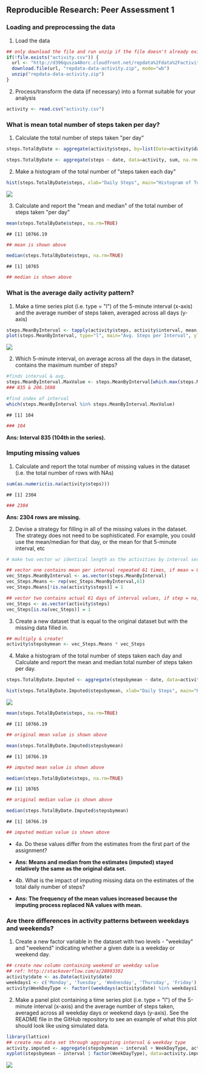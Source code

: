 ## Reproducible Research: Peer Assessment 1



###  Loading and preprocessing the data

1. Load the data


```r
## only download the file and run unzip if the file doesn't already exist
if(!file.exists("activity.csv")) {
  url <- "http://d396qusza40orc.cloudfront.net/repdata%2Fdata%2Factivity.zip"
  download.file(url, "repdata-data-activity.zip", mode="wb")
  unzip("repdata-data-activity.zip")
}
```

2. Process/transform the data (if necessary) into a format suitable for your analysis


```r
activity <- read.csv("activity.csv")
```



###  What is mean total number of steps taken per day?

1. Calculate the total number of steps taken "per day"


```r
steps.TotalByDate <- aggregate(activity$steps, by=list(Date=activity$date), FUN=sum, na.rm=TRUE)

steps.TotalByDate <- aggregate(steps ~ date, data=activity, sum, na.rm=TRUE)
```

2. Make a histogram of the total number of "steps taken each day"


```r
hist(steps.TotalByDate$steps, xlab="Daily Steps", main="Histogram of Total Daily Steps", ylim=c(0,30), col="gray")
```

![](figures/histogram1-1.png) 

3. Calculate and report the "mean and median" of the total number of steps taken "per day"


```r
mean(steps.TotalByDate$steps, na.rm=TRUE)
```

```
## [1] 10766.19
```

```r
## mean is shown above
```

```r
median(steps.TotalByDate$steps, na.rm=TRUE)
```

```
## [1] 10765
```

```r
## median is shown above
```


###  What is the average daily activity pattern?

1. Make a time series plot (i.e. type = "l") of the 5-minute interval (x-axis) and the average number of steps taken, averaged across all days (y-axis)


```r
steps.MeanByInterval <- tapply(activity$steps, activity$interval, mean, na.rm=TRUE)
plot(steps.MeanByInterval, type="l", main="Avg. Steps per Interval", ylab="Steps", xlab="Interval")
```

![](figures/line1-1.png) 

2. Which 5-minute interval, on average across all the days in the dataset, contains the maximum number of steps?


```r
#finds interval & avg.
steps.MeanByInterval.MaxValue <- steps.MeanByInterval[which.max(steps.MeanByInterval)]
### 835 & 206.1698

#find index of interval
which(steps.MeanByInterval %in% steps.MeanByInterval.MaxValue)
```

```
## [1] 104
```

```r
### 104
```
**Ans: Interval 835 (104th in the series).**



###  Imputing missing values

1. Calculate and report the total number of missing values in the dataset (i.e. the total number of rows with NAs)


```r
sum(as.numeric(is.na(activity$steps)))
```

```
## [1] 2304
```

```r
### 2304
```
**Ans: 2304 rows are missing.**

2. Devise a strategy for filling in all of the missing values in the dataset. The strategy does not need to be sophisticated. For example, you could use the mean/median for that day, or the mean for that 5-minute interval, etc


```r
# make two vector w/ identical length as the activities by interval series

## vector one contains mean per interval repeated 61 times, if mean = 0, set value to 1
vec_Steps.MeanByInterval <- as.vector(steps.MeanByInterval)
vec_Steps.Means <- rep(vec_Steps.MeanByInterval,61)
vec_Steps.Means[!is.na(activity$steps)] = 1

## vector two contains actual 61 days of interval values, if step = na, set value to 1
vec_Steps <- as.vector(activity$steps)
vec_Steps[is.na(vec_Steps)] = 1
```

3. Create a new dataset that is equal to the original dataset but with the missing data filled in.


```r
## multiply & create! 
activity$stepsbymean <- vec_Steps.Means * vec_Steps
```

4. Make a histogram of the total number of steps taken each day and Calculate and report the mean and median total number of steps taken per day. 


```r
steps.TotalByDate.Imputed <- aggregate(stepsbymean ~ date, data=activity, sum, na.rm=TRUE)

hist(steps.TotalByDate.Imputed$stepsbymean, xlab="Daily Steps", main="Histogram of Total Daily Steps (Imputed)", ylim=c(0,30), col="gray")
```

![](figures/histogram2-1.png) 

```r
mean(steps.TotalByDate$steps, na.rm=TRUE)
```

```
## [1] 10766.19
```

```r
## original mean value is shown above
```

```r
mean(steps.TotalByDate.Imputed$stepsbymean)
```

```
## [1] 10766.19
```

```r
## imputed mean value is shown above
```

```r
median(steps.TotalByDate$steps, na.rm=TRUE)
```

```
## [1] 10765
```

```r
## original median value is shown above
```

```r
median(steps.TotalByDate.Imputed$stepsbymean)
```

```
## [1] 10766.19
```

```r
## imputed median value is shown above
```

* 4a. Do these values differ from the estimates from the first part of the assignment? 

* **Ans: Means and median from the estimates (imputed) stayed relatively the same as the original data set.**

* 4b. What is the impact of imputing missing data on the estimates of the total daily number of steps?

* **Ans: The frequency of the mean values increased because the imputing process replaced NA values with mean.**

###  Are there differences in activity patterns between weekdays and weekends?

1. Create a new factor variable in the dataset with two levels - "weekday" and "weekend" indicating whether a given date is a weekday or weekend day.


```r
## create new column containing weekend or weekday value
## ref: http://stackoverflow.com/a/28893302
activity$date <- as.Date(activity$date)
weekdays1 <- c('Monday', 'Tuesday', 'Wednesday', 'Thursday', 'Friday')
activity$WeekDayType <- factor((weekdays(activity$date) %in% weekdays1), levels=c(FALSE, TRUE), labels=c('weekend', 'weekday'))
```

2. Make a panel plot containing a time series plot (i.e. type = "l") of the 5-minute interval (x-axis) and the average number of steps taken, averaged across all weekday days or weekend days (y-axis). See the README file in the GitHub repository to see an example of what this plot should look like using simulated data.


```r
library(lattice)
## create new data set through aggregating interval & weekday type
activity.imputed <- aggregate(stepsbymean ~ interval + WeekDayType, activity, mean)
xyplot(stepsbymean ~ interval | factor(WeekDayType), data=activity.imputed, type = "l", ylab="Steps", xlab="Intervals", aspect=1/2)
```

![](figures/lattice1-1.png) 


